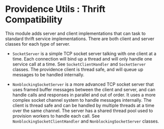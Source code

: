 Providence Utils : Thrift Compatibility
=======================================

This module adds server and client implementations that can task to standard
thrift service implementations. There are both client and server classes
for each type of server.

- `SocketServer` is a simple TCP socket server talking with one client at
  a time. Each connection will bind up a thread and will only handle one
  service call at a time. See `SocketClientHandler` and `SocketServer`
  classes. The providence client is thread safe, and will queue up messages
  to be handled internally.

- `NonblockingSocketServer` is a more advanced TCP socket server that uses
  framed buffer messages between the client and server, and can handle calls
  and responses in parallel and out of order. It uses a more complex socket
  channel system to handle messages internally. The client is thread safe
  and can be handled by multiple threads at a time over the same channel.
  The server has a shared thread pool used to provision workers to handle
  each call. See `NonblockingSocketClientHandler` and `NonblockingSocketServer`
  classes.
